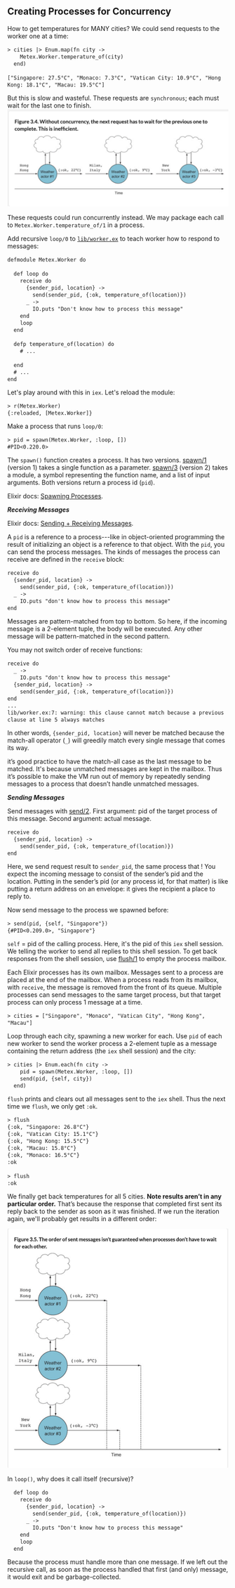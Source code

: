 ## Creating Processes for Concurrency

How to get temperatures for MANY cities? We could send requests to the worker one at a time:
```
> cities |> Enum.map(fn city ->
    Metex.Worker.temperature_of(city)
  end)

["Singapore: 27.5°C", "Monaco: 7.3°C", "Vatican City: 10.9°C", "Hong Kong: 18.1°C", "Macau: 19.5°C"]
```
But this is slow and wasteful. These requests are `synchronous`; each must wait for the last one to finish.
![Processes without concurrency](img/processes-without-concurrency.png)

These requests could run concurrently instead. We may package each call to `Metex.Worker.temperature_of/1` in a process.

Add recursive `loop/0` to [`lib/worker.ex`](https://github.com/rayning0/metex/blob/master/lib/worker.ex) to teach worker how to respond to messages:
```
defmodule Metex.Worker do

  def loop do
    receive do
      {sender_pid, location} ->
        send(sender_pid, {:ok, temperature_of(location)})
      _ ->
        IO.puts "Don't know how to process this message"
    end
    loop
  end

  defp temperature_of(location) do
    # ...

  end
  # ...
end
```
Let's play around with this in `iex`. Let's reload the module:
```
> r(Metex.Worker)
{:reloaded, [Metex.Worker]}
```
Make a process that runs `loop/0`:
```
> pid = spawn(Metex.Worker, :loop, [])
#PID<0.220.0>
```
The `spawn()` function creates a process. It has two versions. [spawn/1](https://hexdocs.pm/elixir/1.16/Kernel.html#spawn/1) (version 1) takes a single function as a parameter. [spawn/3](https://hexdocs.pm/elixir/1.16/Kernel.html#spawn/3) (version 2) takes a module, a symbol representing the function name, and a list of input arguments. Both versions return a process id (`pid`).

Elixir docs: [Spawning Processes](https://hexdocs.pm/elixir/processes.html#spawning-processes).

***Receiving Messages***

Elixir docs: [Sending + Receiving Messages](https://hexdocs.pm/elixir/processes.html#sending-and-receiving-messages).

A `pid` is a reference to a process---like in object-oriented programming the result of initializing an object is a reference to that object. With the `pid`, you can send the process messages. The kinds of messages the process can receive are defined in the `receive` block:
```
receive do
  {sender_pid, location} ->
    send(sender_pid, {:ok, temperature_of(location)})
  _ ->
    IO.puts "don't know how to process this message"
end
```
Messages are pattern-matched from top to bottom. So here, if the incoming message is a 2-element tuple, the body will be executed. Any other message will be pattern-matched in the second pattern.

You may not switch order of receive functions:
```
receive do
  _ ->
    IO.puts "don't know how to process this message"
  {sender_pid, location} ->
    send(sender_pid, {:ok, temperature_of(location)})
end
...
lib/worker.ex:7: warning: this clause cannot match because a previous
clause at line 5 always matches
```
In other words, `{sender_pid, location}` will never be matched because the match-all operator (`_`) will greedily match every single message that comes its way.

it’s good practice to have the match-all case as the last message to be matched. It's because unmatched messages are kept in the mailbox. Thus it’s possible to make the VM run out of memory by repeatedly sending messages to a process that doesn’t handle unmatched messages.

***Sending Messages***

Send messages with [send/2](https://hexdocs.pm/elixir/1.16/Kernel.html#send/2). First argument: pid of the target process of this message. Second argument: actual message.
```
receive do
  {sender_pid, location} ->
    send(sender_pid, {:ok, temperature_of(location)})
end

```
Here, we send request result to `sender_pid`, the same process that ! You expect the incoming message to consist of the sender’s pid and the location. Putting in the sender’s pid (or any process id, for that matter) is like putting a return address on an envelope: it gives the recipient a place to reply to.

Now send message to the process we spawned before:
```
> send(pid, {self, "Singapore"})
{#PID<0.209.0>, "Singapore"}
```
`self` = pid of the calling process. Here, it's the pid of this `iex` shell session. We telling the worker to send all replies to this shell session. To get back responses from the shell session, use [flush/1](https://hexdocs.pm/elixir/StringIO.html#flush/1) to empty the process mailbox.

Each Elixir processes has its own mailbox. Messages sent to a process are placed at the end of the mailbox. When a process reads from its mailbox, with `receive`, the message is removed from the front of its queue. Multiple processes can send messages to the same target process, but that target process can only process 1 message at a time.

```
> cities = ["Singapore", "Monaco", "Vatican City", "Hong Kong", "Macau"]
```
Loop through each city, spawning a new worker for each. Use `pid` of each new worker to send the worker process a 2-element tuple as a message containing the return address (the `iex` shell session) and the city:
```
> cities |> Enum.each(fn city ->
    pid = spawn(Metex.Worker, :loop, [])
    send(pid, {self, city})
  end)
```
`flush` prints and clears out all messages sent to the `iex` shell. Thus the next time we `flush`, we only get `:ok`.
```
> flush
{:ok, "Singapore: 26.8°C"}
{:ok, "Vatican City: 15.1°C"}
{:ok, "Hong Kong: 15.5°C"}
{:ok, "Macau: 15.8°C"}
{:ok, "Monaco: 16.5°C"}
:ok

> flush
:ok
```
We finally get back temperatures for all 5 cities. **Note results aren’t in any particular order.** That’s because the response that completed first sent its reply back to the sender as soon as it was finished. If we run the iteration again, we'll probably get results in a different order:

![Processes with concurrency](img/processes-with-concurrency.png)

In `loop()`, why does it call itself (recursive)?
```
  def loop do
    receive do
      {sender_pid, location} ->
        send(sender_pid, {:ok, temperature_of(location)})
      _ ->
        IO.puts "Don't know how to process this message"
    end
    loop
  end
```
Because the process must handle more than one message. If we left out the recursive call, as soon as the process handled that first (and only) message, it would exit and be garbage-collected.
